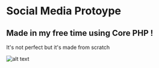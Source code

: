# Social Media Protoype

## Made in my free time using Core PHP !

It's not perfect but it's made from scratch

![alt text]("/welcome.png")

